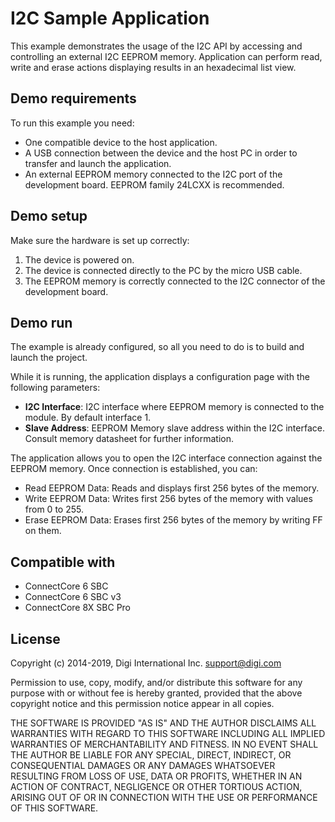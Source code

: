 I2C Sample Application
======================

This example demonstrates the usage of the I2C API by accessing and 
controlling an external I2C EEPROM memory. Application can perform read, 
write and erase actions displaying results in an hexadecimal list view.

Demo requirements
-----------------

To run this example you need:

* One compatible device to the host application.
* A USB connection between the device and the host PC in order to transfer and
  launch the application.
* An external EEPROM memory connected to the I2C port of the development board.
  EEPROM family 24LCXX is recommended.

Demo setup
----------

Make sure the hardware is set up correctly:

1. The device is powered on.
2. The device is connected directly to the PC by the micro USB cable.
3. The EEPROM memory is correctly connected to the I2C connector of the
   development board.

Demo run
--------

The example is already configured, so all you need to do is to build and 
launch the project.

While it is running, the application displays a configuration page with the
following parameters:

* **I2C Interface**: I2C interface where EEPROM memory is connected to the
  module. By default interface 1.
* **Slave Address**: EEPROM Memory slave address within the I2C interface.
  Consult memory datasheet for further information.
  
The application allows you to open the I2C interface connection against the
EEPROM memory. Once connection is established, you can:

* Read EEPROM Data: Reads and displays first 256 bytes of the memory.
* Write EEPROM Data: Writes first 256 bytes of the memory with values from 0
  to 255.
* Erase EEPROM Data: Erases first 256 bytes of the memory by writing FF on them.

Compatible with
---------------

* ConnectCore 6 SBC
* ConnectCore 6 SBC v3
* ConnectCore 8X SBC Pro

License
-------

Copyright (c) 2014-2019, Digi International Inc. <support@digi.com>

Permission to use, copy, modify, and/or distribute this software for any
purpose with or without fee is hereby granted, provided that the above
copyright notice and this permission notice appear in all copies.

THE SOFTWARE IS PROVIDED "AS IS" AND THE AUTHOR DISCLAIMS ALL WARRANTIES
WITH REGARD TO THIS SOFTWARE INCLUDING ALL IMPLIED WARRANTIES OF
MERCHANTABILITY AND FITNESS. IN NO EVENT SHALL THE AUTHOR BE LIABLE FOR
ANY SPECIAL, DIRECT, INDIRECT, OR CONSEQUENTIAL DAMAGES OR ANY DAMAGES
WHATSOEVER RESULTING FROM LOSS OF USE, DATA OR PROFITS, WHETHER IN AN
ACTION OF CONTRACT, NEGLIGENCE OR OTHER TORTIOUS ACTION, ARISING OUT OF
OR IN CONNECTION WITH THE USE OR PERFORMANCE OF THIS SOFTWARE.